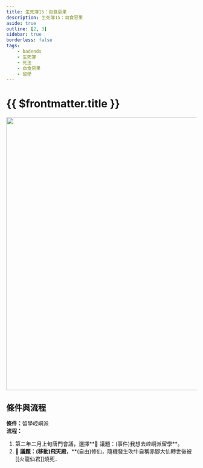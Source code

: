 ```yaml
---
title: 生死簿15：自食惡果
description: 生死簿15：自食惡果
aside: true
outline: [2, 3]
sidebar: true
borderless: false
tags:
    - badends
    - 生死簿
    - 死法
    - 自食惡果
    - 留學
---
```


# {{ $frontmatter.title }}

<img width="720" src="/images/badends/badend15.webp">

## 條件與流程

<b>條件：</b>留學崆峒派<br>
<b>流程：</b><br>

1. 第二年二月上旬唐門會議，選擇**📜 議題：(事件)我想去崆峒派留學**。
2. **📜 議題：(移動)飛天殿**，\*\*(自由)修仙，隨機發生吹牛自稱赤腳大仙轉世後被[[火龍仙君]]燒死．
